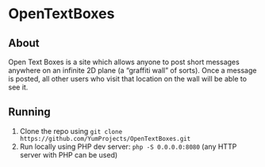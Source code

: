 # OpenTextBoxes
## About
Open Text Boxes is a site which allows anyone to post short messages anywhere on an infinite 2D plane (a “graffiti wall” of sorts). Once a message is posted, all other users who visit that location on the wall will be able to see it.
## Running
1. Clone the repo using `git clone https://github.com/YumProjects/OpenTextBoxes.git`
2. Run locally using PHP dev server: 
``` php -S 0.0.0.0:8080 ``` 
(any HTTP server with PHP can be used)
